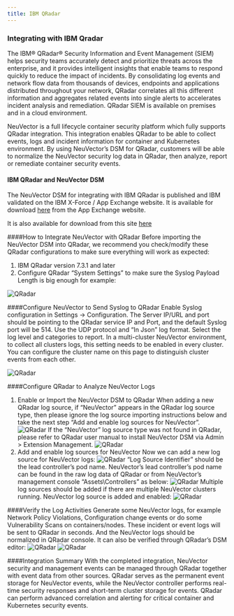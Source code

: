 ```yaml
---
title: IBM QRadar
---
```


### Integrating with IBM Qradar

The IBM® QRadar® Security Information and Event Management (SIEM) helps security teams accurately detect and prioritize threats across the enterprise, and it provides intelligent insights that enable teams to respond quickly to reduce the impact of incidents. By consolidating log events and network flow data from thousands of devices, endpoints and applications distributed throughout your network, QRadar correlates all this different information and aggregates related events into single alerts to accelerates incident analysis and remediation. QRadar SIEM is available on premises and in a cloud environment.

NeuVector is a full lifecycle container security platform which fully supports QRadar integration. This integration enables QRadar to be able to collect events, logs and incident information for container and Kubernetes environment. By using NeuVector’s DSM for QRadar, customers will be able to normalize the NeuVector security log data in QRadar, then analyze, report or remediate container security events.

#### IBM QRadar and NeuVector DSM
The NeuVector DSM for integrating with IBM QRadar is published and IBM validated on the IBM X-Force / App Exchange website. It is available for download [here](https://exchange.xforce.ibmcloud.com/hub/extension/f6dcde294cac1237ce08bcd4dfbc9142) from the App Exchange website.

It is also available for download from this site [here](NeuVectorDSM_1.0.2.zip)

####How to Integrate NeuVector with QRadar
Before importing the NeuVector DSM into QRadar, we recommend you check/modify these QRadar configurations to make sure everything will work as expected:
1. IBM QRadar version 7.3.1 and later
2. Configure QRadar “System Settings” to make sure the Syslog Payload Length is big enough for example:

![QRadar](/img/08.integration/09.ibmqr/Qradar1.png)


####Configure NeuVector to Send Syslog to QRadar
Enable Syslog configuration in Settings -> Configuration. The Server IP/URL and port should be pointing to the QRadar service IP and Port, and the default Syslog port will be 514. Use the UDP protocol and “In Json” log format. Select the log level and categories to report. In a multi-cluster NeuVector environment, to collect all clusters logs, this setting needs to be enabled in every cluster. You can configure the cluster name on this page to distinguish cluster events from each other.

![QRadar](/img/08.integration/09.ibmqr/Qradar_syslog2.png)


####Configure QRadar to Analyze NeuVector Logs
1. Enable or Import the NeuVector DSM to QRadar
When adding a new QRadar log source, if “NeuVector” appears in the QRadar log source type, then please ignore the log source importing instructions below and take the next step “Add and enable log sources for NeuVector”.
![QRadar](/img/08.integration/09.ibmqr/Qradar3.png)
If the “NeuVector” log source type was not found in QRadar, please refer to QRadar user manual to install NeuVector DSM via Admin > Extension Management.
![QRadar](/img/08.integration/09.ibmqr/Qradar4.png)
2. Add and enable log sources for NeuVector
Now we can add a new log source for NeuVector logs:
![QRadar](/img/08.integration/09.ibmqr/Qradar5.png)
“Log Source Identifier” should be the lead controller’s pod name. NeuVector’s lead controller’s pod name can be found in the raw log data of QRadar or from NeuVector’s management console “Assets\Controllers” as below:
![QRadar](/img/08.integration/09.ibmqr/Qradar6.png)
Multiple log sources should be added if there are multiple NeuVector clusters running. NeuVector log source is added and enabled:
![QRadar](/img/08.integration/09.ibmqr/Qradar7.png)

####Verify the Log Activities
Generate some NeuVector logs, for example Network Policy Violations, Configuration change events or do some Vulnerability Scans on containers/nodes. These incident or event logs will be sent to QRadar in seconds. And the NeuVector logs should be normalized in QRadar console. It can also be verified through QRadar’s DSM editor:
![QRadar](/img/08.integration/09.ibmqr/Qradar8.png)
![QRadar](/img/08.integration/09.ibmqr/Qradar9.png)

####Integration Summary
With the completed integration, NeuVector security and management events can be managed through QRadar together with event data from other sources. QRadar serves as the permanent event storage for NeuVector events, while the NeuVector controller performs real-time security responses and short-term cluster storage for events. QRadar can perform advanced correlation and alerting for critical container and Kubernetes security events.